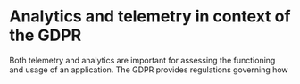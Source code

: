 Analytics and telemetry in context of the GDPR
====

Both telemetry and analytics are important for assessing the functioning and usage of an application. The GDPR provides regulations governing how 